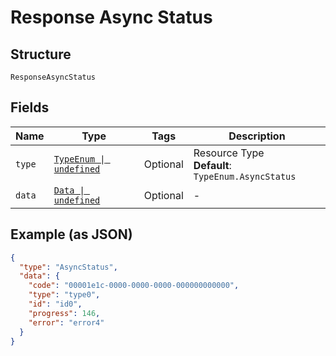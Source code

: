 
# Response Async Status

## Structure

`ResponseAsyncStatus`

## Fields

| Name | Type | Tags | Description |
|  --- | --- | --- | --- |
| `type` | [`TypeEnum \| undefined`](../../doc/models/type-enum.md) | Optional | Resource Type<br>**Default**: `TypeEnum.AsyncStatus` |
| `data` | [`Data \| undefined`](../../doc/models/data.md) | Optional | - |

## Example (as JSON)

```json
{
  "type": "AsyncStatus",
  "data": {
    "code": "00001e1c-0000-0000-0000-000000000000",
    "type": "type0",
    "id": "id0",
    "progress": 146,
    "error": "error4"
  }
}
```

